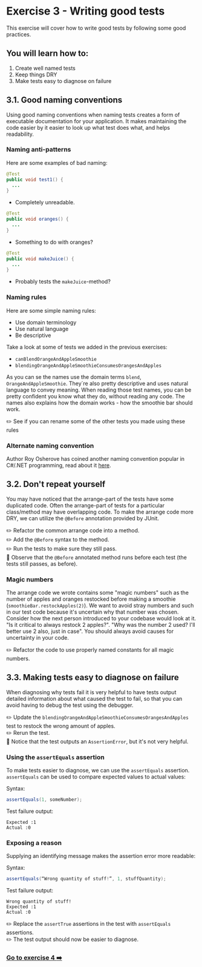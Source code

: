 # Exercise 3 -  Writing good tests

This exercise will cover how to write good tests by following some good practices.

## You will learn how to:

1. Create well named tests
2. Keep things DRY
3. Make tests easy to diagnose on failure

## 3.1. Good naming conventions

Using good naming conventions when naming tests creates a form of executable documentation for your application. It makes maintaining the code easier by it easier to look up what test does what, and helps readability.

### Naming anti-patterns

Here are some examples of bad naming:

```java
@Test
public void test1() {
  ...
}
```
- Completely unreadable.


```java
@Test
public void oranges() {
  ...
}
```
- Something to do with oranges?

```java
@Test
public void makeJuice() {
  ...
}
```
- Probably tests the `makeJuice`-method?

### Naming rules

Here are some simple naming rules:

- Use domain terminology
- Use natural language
- Be descriptive

Take a look at some of tests we added in the previous exercises:

- `canBlendOrangeAndAppleSmoothie`
- `blendingOrangeAndAppleSmoothieConsumesOrangesAndApples`

As you can se the names use the domain terms `blend`, `OrangeAndAppleSmoothie`. They´re also pretty descriptive and uses natural language to convey meaning. When reading those test names, you can be pretty confident you know what they do, without reading any code. The names also explains how the domain works - how the smoothie bar should work.

:pencil2: See if you can rename some of the other tests you made using these rules

### Alternate naming convention

Author Roy Osherove has coined another naming convention popular in C#/.NET programming, read about it [here](http://osherove.com/blog/2005/4/3/naming-standards-for-unit-tests.html).

## 3.2. Don't repeat yourself

You may have noticed that the arrange-part of the tests have some duplicated code. Often the arrange-part of tests for a particular class/method may have overlapping code. To make the arrange code more DRY, we can utilize the `@Before` annotation provided by JUnit.

:pencil2: Refactor the common arrange code into a method.  
:pencil2: Add the `@Before` syntax to the method.  
:pencil2: Run the tests to make sure they still pass.  
:book: Observe that the `@Before` annotated method runs before each test (the tests still passes, as before).  

### Magic numbers

The arrange code we wrote contains some "magic numbers" such as the number of apples and oranges restocked before making a smoothie (`smoothieBar.restockApples(2)`). We want to avoid stray numbers and such in our test code because it's uncertain why that number was chosen. Consider how the next person introduced to your codebase would look at it. "Is it critical to always restock 2 apples?". "Why was the number 2 used? I'll better use 2 also, just in case". You should always avoid causes for uncertainty in your code.

:pencil2: Refactor the code to use properly named constants for all magic numbers.  

## 3.3. Making tests easy to diagnose on failure

When diagnosing why tests fail it is very helpful to have tests output detailed information about what caused the test to fail, so that you can avoid having to debug the test using the debugger.

:pencil2: Update the `blendingOrangeAndAppleSmoothieConsumesOrangesAndApples` test to restock the wrong amount of apples.  
:pencil2: Rerun the test.  
:book: Notice that the test outputs an `AssertionError`, but it's not very helpful.  

### Using the `assertEquals` assertion

To make tests easier to diagnose, we can use the `assertEquals` assertion. `assertEquals` can be used to compare expected values to actual values:

Syntax:
```java
assertEquals(1, someNumber);
```

Test failure output:

```
Expected :1
Actual :0
```

### Exposing a reason

Supplying an identifying message makes the assertion error more readable:

Syntax:

```java
assertEquals(“Wrong quantity of stuff!”, 1, stuffQuantity);
```

Test failure output:

```
Wrong quantity of stuff!
Expected :1
Actual :0
```

:pencil2: Replace the `assertTrue` assertions in the test with `assertEquals` assertions.  
:pencil2: The test output should now be easier to diagnose.  

### [Go to exercise 4 :arrow_right:](../exercise-4/README.md)
